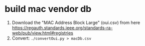 # build mac vendor db

1. Download the "MAC Address Block Large" (oui.csv) from here
https://regauth.standards.ieee.org/standards-ra-web/pub/view.html#registries
2. Convert: `./convertOui.py > macDb.csv`
